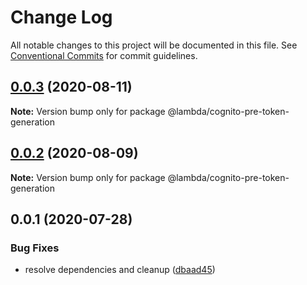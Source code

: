 # Change Log

All notable changes to this project will be documented in this file.
See [Conventional Commits](https://conventionalcommits.org) for commit guidelines.

## [0.0.3](https://git-codecommit.us-west-2.amazonaws.com/v1/repos/Deathstar/compare/@lambda/cognito-pre-token-generation@0.0.2...@lambda/cognito-pre-token-generation@0.0.3) (2020-08-11)

**Note:** Version bump only for package @lambda/cognito-pre-token-generation





## [0.0.2](https://git-codecommit.us-west-2.amazonaws.com/v1/repos/Deathstar/compare/@lambda/cognito-pre-token-generation@0.0.1...@lambda/cognito-pre-token-generation@0.0.2) (2020-08-09)

**Note:** Version bump only for package @lambda/cognito-pre-token-generation





## 0.0.1 (2020-07-28)


### Bug Fixes

* resolve dependencies and cleanup ([dbaad45](https://git-codecommit.us-west-2.amazonaws.com/v1/repos/Deathstar/commits/dbaad4561a93bfaf50b7246fd5a048912059df4f))
